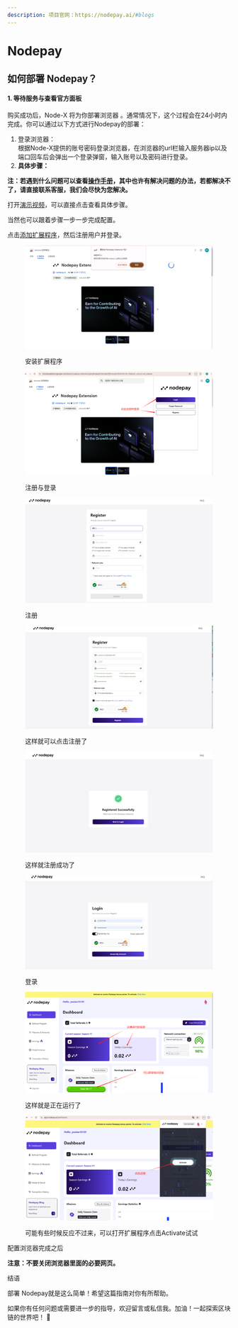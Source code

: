 ```yaml
---
description: 项目官网：https://nodepay.ai/#blogs
---
```


# Nodepay

## 如何部署  Nodepay？

#### 1. 等待服务与查看官方面板

购买成功后，Node-X 将为你部署浏览器 。通常情况下，这个过程会在24小时内完成。你可以通过以下方式进行Nodepay的部署：

1. 登录浏览器： \
   根据Node-X提供的账号密码登录浏览器，在浏览器的url栏输入服务器ip以及端口回车后会弹出一个登录弹窗，输入账号以及密码进行登录。
2. **具体步骤：**

**注：若遇到什么问题可以查看**[**操作手册**](https://docs.node-x.xyz/chan-pin-shou-ce/yi-jian-bu-shu/depin-gua-ji-zhuan-yong-liu-lan-qi/depin-liu-lan-qi-cao-zuo-shou-ce)**，其中也许有解决问题的办法，若都解决不了，请直接联系客服，我们会尽快为您解决。**

打开[演示视频](https://www.youtube.com/watch?v=XA2iTZVDj0g)，可以直接点击查看具体步骤。

当然也可以跟着步骤一步一步完成配置。

点击[添加扩展程序](https://chromewebstore.google.com/detail/nodepay-extension/lgmpfmgeabnnlemejacfljbmonaomfmm?hl=zh-CN\&utm_source=ext_sidebar)，然后注册用户并登录。

<figure><img src="../../../../.gitbook/assets/微信图片_20241105201928.png" alt=""><figcaption><p>安装扩展程序</p></figcaption></figure>

<figure><img src="../../../../.gitbook/assets/微信图片_20241105202114.png" alt=""><figcaption><p>注册与登录</p></figcaption></figure>

<figure><img src="../../../../.gitbook/assets/微信图片_20241105202121.png" alt=""><figcaption><p>注册</p></figcaption></figure>

<figure><img src="../../../../.gitbook/assets/微信图片_20241105202129.png" alt=""><figcaption><p>这样就可以点击注册了</p></figcaption></figure>

<figure><img src="../../../../.gitbook/assets/微信图片_20241105202134.png" alt=""><figcaption><p>这样就注册成功了</p></figcaption></figure>

<figure><img src="../../../../.gitbook/assets/微信图片_20241105202139.png" alt=""><figcaption><p>登录</p></figcaption></figure>

<figure><img src="../../../../.gitbook/assets/微信图片_20241105202143.png" alt=""><figcaption><p>这样就是正在运行了</p></figcaption></figure>

<figure><img src="../../../../.gitbook/assets/微信图片_20241105202147.png" alt=""><figcaption><p>可能有些时候反应不过来，可以打开扩展程序点击Activate试试</p></figcaption></figure>

配置浏览器完成之后

**注意：不要关闭浏览器里面的必要网页。**

结语

部署 Nodepay就是这么简单！希望这篇指南对你有所帮助。

如果你有任何问题或需要进一步的指导，欢迎留言或私信我。加油！一起探索区块链的世界吧！ 🚀
